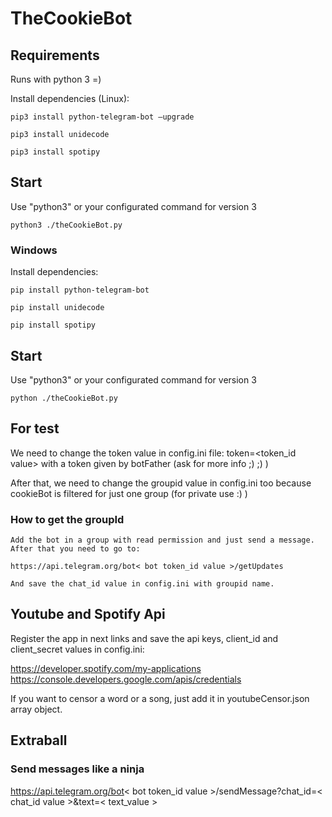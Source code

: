# TheCookieBot

## Requirements

Runs with python 3 =)

Install dependencies (Linux):
```
pip3 install python-telegram-bot —upgrade
```
```
pip3 install unidecode
```
```
pip3 install spotipy
```
## Start

Use "python3" or your configurated command for version 3

```
python3 ./theCookieBot.py
```

### Windows
Install dependencies:
```
pip install python-telegram-bot
```
```
pip install unidecode
```
```
pip install spotipy
```
## Start

Use "python3" or your configurated command for version 3

```
python ./theCookieBot.py
```

## For test

We need to change the token value in config.ini file: token=<token_id value> with a token given by botFather (ask for more info ;) ;) )

After that, we need to change the groupid value in config.ini too because cookieBot is filtered for just one group (for private use :) ) 

### How to get the groupId
```
Add the bot in a group with read permission and just send a message.
After that you need to go to:

https://api.telegram.org/bot< bot token_id value >/getUpdates

And save the chat_id value in config.ini with groupid name.
```

## Youtube and Spotify Api
Register the app in next links and save the api keys, client_id and client_secret values in config.ini:

https://developer.spotify.com/my-applications
https://console.developers.google.com/apis/credentials

If you want to censor a word or a song, just add it in youtubeCensor.json array object.

## Extraball
### Send messages like a ninja

https://api.telegram.org/bot< bot token_id value >/sendMessage?chat_id=< chat_id value >&text=< text_value >

